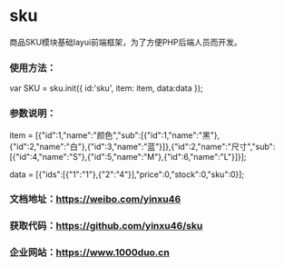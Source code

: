 # sku
  商品SKU模块基础layui前端框架，为了方便PHP后端人员而开发。

### 使用方法：
  var SKU = sku.init({ id:'sku', item: item, data:data });

### 参数说明： 

  item = [{"id":1,"name":"颜色","sub":[{"id":1,"name":"黑"},{"id":2,"name":"白"},{"id":3,"name":"蓝"}]},{"id":2,"name":"尺寸","sub":[{"id":4,"name":"S"},{"id":5,"name":"M"},{"id":6,"name":"L"}]}];

  data = [{"ids":[{"1":"1"},{"2":"4"}],"price":0,"stock":0,"sku":0}];

### 文档地址：https://weibo.com/yinxu46
### 获取代码：https://github.com/yinxu46/sku
### 企业网站：https://www.1000duo.cn

